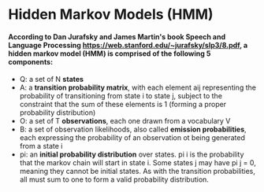 # Hidden Markov Models (HMM)


#### According to Dan Jurafsky and James Martin's book Speech and Language Processing https://web.stanford.edu/~jurafsky/slp3/8.pdf, a hidden markov model (HMM) is comprised of the following 5 components:
  * Q: a set of N **states**
  * A: a **transition probability matrix**, with each element aij representing the probability of transitioning from state i to state j, subject to the constraint that the sum of these elements is 1 (forming a proper probability distribution)
  * O: a set of T **observations**, each one drawn from a vocabulary V
  * B: a set of observation likelihoods, also called **emission probabilities**, each expressing the probability of an observation ot being generated from a state i
  * pi: an **initial probability distribution** over states. pi i is the probability that the markov chain will start in state i. Some states j may have pi j = 0, meaning they cannot be initial states. As with the transition probabilities, all must sum to one to form a valid probability distribution.
